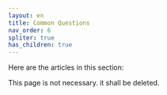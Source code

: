 ```yaml
---
layout: en
title: Common Questions
nav_order: 6
spliter: true
has_children: true
---
```

Here are the articles in this section:

This page is not necessary.  it shall be deleted. 
